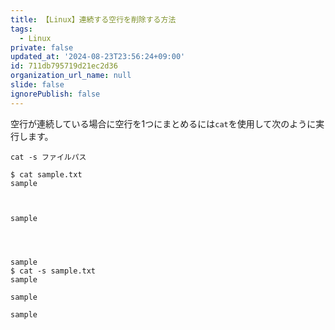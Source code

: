 ```yaml
---
title: 【Linux】連続する空行を削除する方法
tags:
  - Linux
private: false
updated_at: '2024-08-23T23:56:24+09:00'
id: 711db795719d21ec2d36
organization_url_name: null
slide: false
ignorePublish: false
---
```


空行が連続している場合に空行を1つにまとめるには`cat`を使用して次のように実行します。  

```terminal
cat -s ファイルパス
```

```terminal
$ cat sample.txt
sample



sample




sample
$ cat -s sample.txt
sample

sample

sample
```
